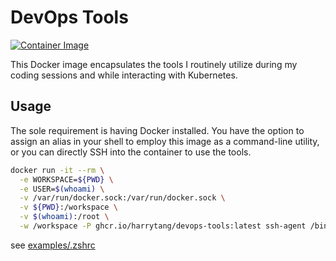 # DevOps Tools

[![Container Image](https://github.com/harrytang/devops-tools/actions/workflows/build.yml/badge.svg)](https://github.com/harrytang/devops-tools/actions/workflows/build.yml)

This Docker image encapsulates the tools I routinely utilize during my coding sessions and while interacting with Kubernetes.

## Usage

The sole requirement is having Docker installed. You have the option to assign an alias in your shell to employ this image as a command-line utility, or you can directly SSH into the container to use the tools.

```bash
docker run -it --rm \
  -e WORKSPACE=${PWD} \
  -e USER=$(whoami) \
  -v /var/run/docker.sock:/var/run/docker.sock \
  -v ${PWD}:/workspace \
  -v $(whoami):/root \
  -w /workspace -P ghcr.io/harrytang/devops-tools:latest ssh-agent /bin/zsh'
```

see [examples/.zshrc](examples/.zshrc])

